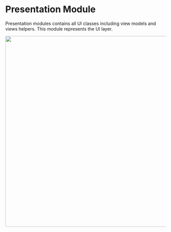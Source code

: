 # Presentation Module

Presentation modules contains all UI classes including view models and views helpers. This module represents the UI layer.

<img src="https://github.com/ShabanKamell/Contacts/blob/master/blob/modular-arch-diagram2.png" height="600">
